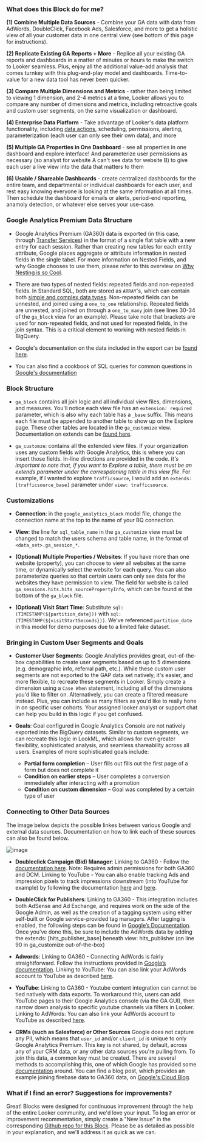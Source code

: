 ### What does this Block do for me?
**(1) Combine Multiple Data Sources** - Combine your GA data with data from AdWords, DoubleClick, Facebook Ads, Salesforce, and more to get a holistic view of all your customer data in one central view (see bottom of this page for instructions).

**(2) Replicate Existing GA Reports + More** - Replice all your existing GA reports and dashboards in a matter of minutes or hours to make the switch to Looker seamless. Plus, enjoy all the additional value-add analysis that comes turnkey with this plug-and-play model and dashboards. Time-to-value for a new data tool has never been quicker.

**(3) Compare Multiple Dimensions and Metrics** - rather than being limited to viewing 1 dimension, and 2-4 metrics at a time, Looker allows you to compare any number of dimensions and metrics, including retroactive goals and custom user segments, on the same visualization or dashboard.

**(4) Enterprise Data Platform** - Take advantage of Looker's data platform functionality, including [data actions](https://discourse.looker.com/t/data-actions/3573), scheduling, permissions, alerting, parameterization (each user can only see their own data), and more

**(5) Multiple GA Properties in One Dashboard** - see all properties in one dashboard and explore interface! And parameterize user permissions as necessary (so analyst for website A can't see data for website B) to give each user a live view into the data that matters to them

**(6) Usable / Shareable Dashboards** - create centralized dashboards for the entire team, and departmental or individual dashboards for each user, and rest easy knowing everyone is looking at the same information at all times. Then schedule the dashboard for emails or alerts, period-end reporting, anamoly detection, or whatever else serves your use-case.


### Google Analytics Premium Data Structure

* Google Analytics Premium (GA360) data is exported (in this case, through [Transfer Services](https://cloud.google.com/bigquery/transfer/)) in the format of a single flat table with a new entry for each session. Rather than creating new tables for each entity attribute, Google places aggregate or attribute information in nested fields in the single tabel. For more information on Nested Fields, and why Google chooses to use them, please refer to this overview on [Why Nesting is so Cool](https://discourse.looker.com/t/why-nesting-is-so-cool/4182).

* There are two types of nested fields: repeated fields and non-repeated fields. In Standard SQL, both are stored as ``ARRAY``'s, which can contain both [simple and complex data types](https://cloud.google.com/bigquery/docs/reference/standard-sql/arrays). Non-repeated fields can be unnested, and joined using a ``one_to_one`` relationship. Repeated fields are unnested, and joined on through a ``one_to_many`` join (see lines 30-34 of the ``ga_block`` view for an example). Please take note that brackets are used for non-repeated fields, and not used for repeated fields, in the join syntax. This is a critical element to working with nested fields in BigQuery.

* Google's documentation on the data included in the export can be [found here](https://support.google.com/analytics/answer/3437719?hl=en).

* You can also find a cookbook of SQL queries for common questions in [Google's documentation](https://support.google.com/analytics/answer/4419694?hl=en&ref_topic=3416089#query6_SequenceOfHits)


### Block Structure

* ``ga_block`` contains all join logic and all individual view files, dimensions, and measures. You'll notice each view file has an ``extension: required`` parameter, which is also why each table has a ``_base`` suffix. This means each file must be appended to another table to show up on the Explore page. These other tables are located in the ``ga_customize`` view. Documentation on extends can be [found here](https://looker.com/docs/data-modeling/learning-lookml/extends?version=4.10&lookml=new).

* ``ga_customze``: contains all the extended view files. If your organization uses any custom fields with Google Analytics, this is where you can insert those fields. In-line directions are provided in the code. *_It's important to note that, if you want to Explore a table, there must be an extends parameter under the correspdoning table in this view file_*. For example, if I wanted to explore ``trafficsource``, I would add an ``extends: [trafficsource_base]`` parameter under ``view: trafficsource``.

### Customizations

* **Connection**: in the `google_analytics_block` model file, change the connection name at the top to the name of your BQ connection.

* **View**: the line for ``sql_table_name`` in the  ``ga_customize`` view must be changed to match the users schema and table name, in the format of ``<data_set>.ga_session_*``.

* **(Optional) Multiple Properties / Websites**: If you have more than one website (property), you can choose to view all websites at the same time, or dynamically select the website for each query. You can also parameterize queries so that certain users can only see data for the websites they have permission to view. The field for website is called ``ga_sessions.hits.hits_sourcePropertyInfo``, which can be found at the bottom of the ``ga_block`` file.

* **(Optional) Visit Start Time**: Substitute `sql: (TIMESTAMP(${partition_date}))` with `sql: (TIMESTAMP(${visitStartSeconds}))`. We've referenced `partition_date` in this model for demo purposes due to a limited fake dataset.

### Bringing in Custom User Segments and Goals

* **Customer User Segments**: Google Analytics provides great, out-of-the-box capabilities to create user segments based on up to 5 dimensions (e.g. demographic info, referral path, etc.). While these custom user segments are not exported to the GAP data set natively, it's easier, and more flexible, to recreate these segments in Looker. Simply create a dimension using a `Case When` statement, including all of the dimensions you'd like to filter on. Alternatively, you can create a filtered measure instead. Plus, you can include as many filters as you'd like to really hone in on specific user cohorts. Your assigned looker analyst or support chat can help you build in this logic if you get confused.

* **Goals**: Goal configured in Google Analytics Console are not natively exported into the BigQuery datasets. Similar to custom segments, we can recreate this logic in LookML, which allows for even greater flexibility, sophisticated analysis, and seamless shareability across all users. Examples of more sophisticated goals include:
  * **Partial form completion** – User fills out fills out the first page of a form but does not complete it
  * **Condition on earlier steps** – User completes a conversion immediately after interacting with a promotion
  * **Condition on custom dimension** – Goal was completed by a certain type of user


### Connecting to Other Data Sources

The image below depicts the possible linkes between various Google and external data sources. Documentation on how to link each of these sources can also be found below.

![image](https://cloud.githubusercontent.com/assets/9888083/25569596/2fcb070e-2dcf-11e7-80d8-873d2de373aa.png)


* **Doubleclick Campaign (Bid) Manager**: Linking to GA360 - Follow the [documentation here](https://support.google.com/analytics/answer/6318719?hl=en). Note: Requires admin permissions for both GA360 and DCM. Linking to YouTube - You can also enable tracking Ads and impression pixels to track impressions downstream (into YouTube for example) by following the documentation [here](https://support.google.com/dcm/answer/3040965) and [here](https://support.google.com/dcm/answer/2826133?hl=en&ref_topic=2826011).

* **DoubleClick for Publishers**: Linking to GA360 - This integration includes both AdSense and Ad Exchange, and requires work on the side of the Google Admin, as well as the creation of a tagging system using either self-built or Google service-provided tag managers. After tagging is enabled, the following steps can be found in [Google’s Documentation](https://support.google.com/analytics/answer/6371469?hl=en). Once you’ve done this, be sure to include the AdWords data by adding the extends: [hits_publisher_base] beneath view: hits_publisher (on line 90 in ga_customize out-of-the-box)

* **Adwords**: Linking to GA360 - Connecting AdWords is fairly straightforward. Follow the instructions provided in [Google’s documentation](https://support.google.com/adwords/answer/6209127?hl=en). Linking to YouTube: You can also link your AdWords account to YouTube as described [here](https://support.google.com/youtube/answer/3063482?hl=en&ref_topic=2973023).

* **YouTube**: Linking to GA360 - Youtube content integration can cannot be tied natively with data exports. To workaround this, users can add YouTube pages to their Google Analytics console (via the GA GUI), then narrow down analysis to specific youtube channels via filters in Looker. Linking to AdWords: You can also link your AdWords account to YouTube as described [here](https://support.google.com/youtube/answer/3063482?hl=en&ref_topic=2973023).

* **CRMs (such as Salesforce) or Other Sources** Google does not capture any PII, which means that ``user_id`` and/or ``client_id`` is unique to only Google Analytics Premium. This key is not shared, by default, across any of your CRM data, or any other data sources you're pulling from. To join this data, a common key must be created. There are several methods to accomplishing this, one of which Google has provided some [documentation](https://github.com/GoogleCloudPlatform/google-analytics-premium-bigquery-statistics) around. You can find a blog post, which provides an example joining firebase data to GA360 data, on [Google's Cloud Blog](https://cloud.google.com/blog/big-data/2017/04/how-to-do-cross-platform-analytics-with-google-bigquery).


### What if I find an error? Suggestions for improvements?

Great! Blocks were designed for continuous improvement through the help of the entire Looker community, and we'd love your input. To log an error or improvement recommentation, simply create a "New Issue" in the corresponding [Github repo for this Block](https://github.com/llooker/google_ga360/issues). Please be as detailed as possible in your explanation, and we'll address it as quick as we can.
